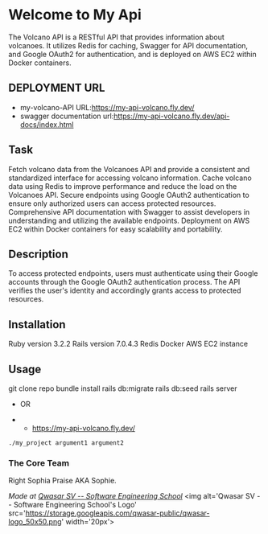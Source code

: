 # Welcome to My Api

The Volcano API is a RESTful API that provides information about volcanoes. It utilizes Redis for caching, Swagger for API documentation, and Google OAuth2 for authentication, and is deployed on AWS EC2 within Docker containers.

## DEPLOYMENT URL

- my-volcano-API URL:https://my-api-volcano.fly.dev/
- swagger documentation url:https://my-api-volcano.fly.dev/api-docs/index.html

## Task

Fetch volcano data from the Volcanoes API and provide a consistent and standardized interface for accessing volcano information.
Cache volcano data using Redis to improve performance and reduce the load on the Volcanoes API.
Secure endpoints using Google OAuth2 authentication to ensure only authorized users can access protected resources.
Comprehensive API documentation with Swagger to assist developers in understanding and utilizing the available endpoints.
Deployment on AWS EC2 within Docker containers for easy scalability and portability.

## Description

To access protected endpoints, users must authenticate using their Google accounts through the Google OAuth2 authentication process. The API verifies the user's identity and accordingly grants access to protected resources.

## Installation

Ruby version 3.2.2
Rails version 7.0.4.3
Redis
Docker
AWS EC2 instance

## Usage

git clone repo
bundle install
rails db:migrate
rails db:seed
rails server

* OR

* * https://my-api-volcano.fly.dev/
```
./my_project argument1 argument2
```

### The Core Team
Right Sophia Praise AKA Sophie.


<span><i>Made at <a href='https://qwasar.io'>Qwasar SV -- Software Engineering School</a></i></span>
<span><img alt='Qwasar SV -- Software Engineering School's Logo' src='https://storage.googleapis.com/qwasar-public/qwasar-logo_50x50.png' width='20px'></span>

